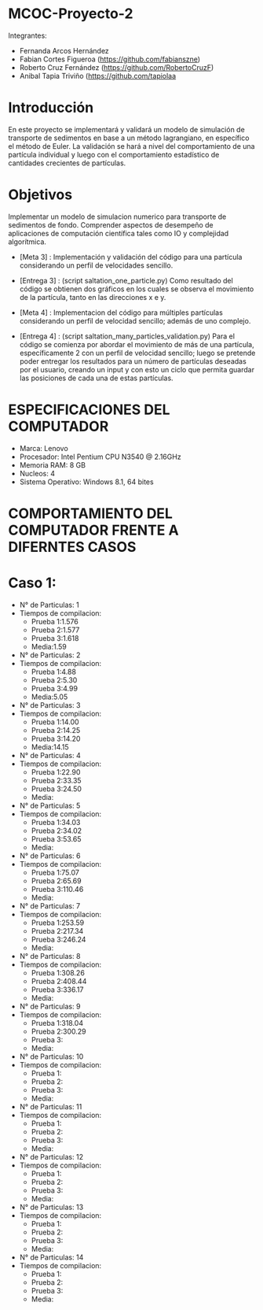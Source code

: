 # MCOC-Proyecto-2

Integrantes:
- Fernanda Arcos Hernández
- Fabian Cortes Figueroa (https://github.com/fabianszne)
- Roberto Cruz Fernández (https://github.com/RobertoCruzF)
- Anibal Tapia Triviño   (https://github.com/tapiolaa

# Introducción
En este proyecto se implementará y validará un modelo de simulación de transporte de sedimentos en base a un método lagrangiano, en específico el método de Euler. 
La validación se hará a nivel del comportamiento de una partícula individual y luego con el comportamiento estadístico de cantidades
crecientes de partículas.
# Objetivos
Implementar un modelo de simulacion numerico para transporte de sedimentos de fondo. Comprender aspectos de desempeño de aplicaciones de computación científica tales como IO y complejidad algorítmica.
- [Meta 3] : Implementación y validación del código para una partícula considerando un perfil de velocidades sencillo.
- [Entrega 3] : (script saltation_one_particle.py) Como resultado del código se obtienen dos gráficos en los cuales se observa el movimiento de la partícula, tanto en las direcciones x e y.

- [Meta 4] : Implementacion del código para múltiples partículas considerando un perfil de velocidad sencillo; además de uno complejo.
- [Entrega 4] : (script saltation_many_particles_validation.py) Para el código se comienza por abordar el movimiento de más de una partícula, específicamente 2 con un perfil de velocidad sencillo; luego se pretende poder entregar los resultados para un número de partículas deseadas por el usuario, creando un input y con esto un ciclo que permita guardar las posiciones de cada una de estas partículas.

# ESPECIFICACIONES DEL COMPUTADOR

- Marca: Lenovo
- Procesador: Intel Pentium  CPU N3540 @ 2.16GHz
- Memoria RAM: 8 GB
- Nucleos: 4
- Sistema Operativo: Windows 8.1, 64 bites

# COMPORTAMIENTO DEL COMPUTADOR FRENTE A DIFERNTES CASOS

# Caso 1:

- N° de Particulas: 1
- Tiempos de compilacion:
	* Prueba 1:1.576
	* Prueba 2:1.577
	* Prueba 3:1.618
	* Media:1.59
- N° de Particulas: 2
- Tiempos de compilacion:
	* Prueba 1:4.88
	* Prueba 2:5.30
	* Prueba 3:4.99
	* Media:5.05
- N° de Particulas: 3
- Tiempos de compilacion:
	* Prueba 1:14.00
	* Prueba 2:14.25
	* Prueba 3:14.20
	* Media:14.15
- N° de Particulas: 4
- Tiempos de compilacion:
	* Prueba 1:22.90
	* Prueba 2:33.35
	* Prueba 3:24.50
	* Media:
- N° de Particulas: 5
- Tiempos de compilacion:
	* Prueba 1:34.03
	* Prueba 2:34.02
	* Prueba 3:53.65
	* Media:
- N° de Particulas: 6
- Tiempos de compilacion:
	* Prueba 1:75.07
	* Prueba 2:65.69
	* Prueba 3:110.46
	* Media:
- N° de Particulas: 7
- Tiempos de compilacion:
	* Prueba 1:253.59
	* Prueba 2:217.34
	* Prueba 3:246.24
	* Media:
- N° de Particulas: 8
- Tiempos de compilacion:
	* Prueba 1:308.26
	* Prueba 2:408.44
	* Prueba 3:336.17
	* Media:
- N° de Particulas: 9
- Tiempos de compilacion:
	* Prueba 1:318.04
	* Prueba 2:300.29
	* Prueba 3:
	* Media:
- N° de Particulas: 10
- Tiempos de compilacion:
	* Prueba 1:
	* Prueba 2:
	* Prueba 3:
	* Media:
- N° de Particulas: 11
- Tiempos de compilacion:
	* Prueba 1:
	* Prueba 2:
	* Prueba 3:
	* Media:
- N° de Particulas: 12
- Tiempos de compilacion:
	* Prueba 1:
	* Prueba 2:
	* Prueba 3:
	* Media:
- N° de Particulas: 13
- Tiempos de compilacion:
	* Prueba 1:
	* Prueba 2:
	* Prueba 3:
	* Media:
- N° de Particulas: 14
- Tiempos de compilacion:
	* Prueba 1:
	* Prueba 2:
	* Prueba 3:
	* Media:
